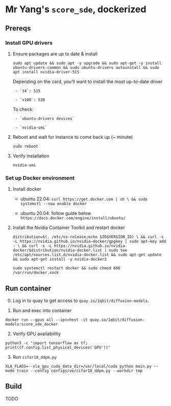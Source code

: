 # Mr Yang's `score_sde`, dockerized

## Prereqs

### Install GPU drivers

1. Ensure packages are up to date & install

	`sudo apt update && sudo apt -y upgrade && sudo apt-get -y install ubuntu-drivers-common && sudo ubuntu-drivers autoinstall && sudo apt install nvidia-driver-515`

	Depending on the card, you'll want to install the most up-to-date driver

		- `t4`: 515

		- `v100`: 520

	To check:

		- `ubuntu-drivers devices`

		- `nvidia-smi`

2. Reboot and wait for instance to come back up (~ minute)

	`sudo reboot`

3. Verify installation

	`nvidia-smi`


### Set up Docker environment

1. Install docker

	- ubuntu 22.04:
	`curl https://get.docker.com | sh \
	&& sudo systemctl --now enable docker`

	- ubuntu 20.04: follow guide below
	`https://docs.docker.com/engine/install/ubuntu/`

2. Install the Nvidia Container Toolkit and restart docker

	`distribution=$(. /etc/os-release;echo $ID$VERSION_ID) \
   && curl -s -L https://nvidia.github.io/nvidia-docker/gpgkey | sudo apt-key add - \
   && curl -s -L https://nvidia.github.io/nvidia-docker/$distribution/nvidia-docker.list | sudo tee /etc/apt/sources.list.d/nvidia-docker.list && sudo apt-get update && sudo apt-get install -y nvidia-docker2`

  	`sudo systemctl restart docker && sudo chmod 666 /var/run/docker.sock`


## Run container

0. Log in to quay to get access to `quay.io/1qbit/diffusion-models`.

1. Run and exec into container
```
docker run --gpus all --ipc=host -it quay.io/1qbit/diffusion-models:score_sde_docker
```

2. Verify GPU availabiility
```
python3 -c "import tensorflow as tf; print(tf.config.list_physical_devices('GPU'))"
```

3. Run `cifar10_ddpm.py`
```
XLA_FLAGS=--xla_gpu_cuda_data_dir=/usr/local/cuda python main.py --mode train --config configs/ve/cifar10_ddpm.py --workdir tmp
```


## Build

TODO